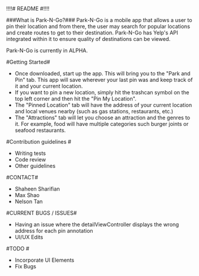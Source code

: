 !!!!# README #!!!!

###What is Park-N-Go?###
Park-N-Go is a mobile app that allows a user to pin their location and from there, the user may search 
for popular locations and create routes to get to their destination. Park-N-Go has Yelp's API integrated
within it to ensure quality of destinations can be viewed.

Park-N-Go is currently in ALPHA.

#Getting Started#
* Once downloaded, start up the app. This will bring you to the "Park and Pin" tab. This app will save
   wherever your last pin was and keep track of it and your current location.
* If you want to pin a new location, simply hit the trashcan symbol on the top left corner and then hit the
   "Pin My Location".
* The "Pinned Location" tab will have the address of your current location and local venues nearby (such as
   gas stations, restaurants, etc.)
* The "Attractions" tab will let you choose an attraction and the genres to it. For example, food will have
   multiple categories such burger joints or seafood restaurants.

#Contribution guidelines #

* Writing tests
* Code review
* Other guidelines

#CONTACT#

* Shaheen Sharifian
* Max Shao
* Nelson Tan 

#CURRENT BUGS / ISSUES#
* Having an issue where the detailViewController displays the wrong address for each pin annotation
* UI/UX Edits

#TODO #
* Incorporate UI Elements
* Fix Bugs
